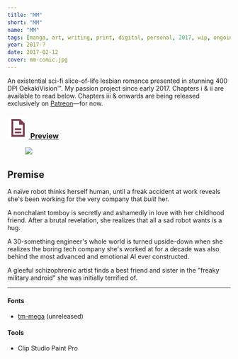 ```yaml
---
title: "MM"
short: "MM"
name: "MM"
tags: [manga, art, writing, print, digital, personal, 2017, wip, ongoing]
year: 2017-?
date: 2017-02-12
cover: mm-comic.jpg
---
```


<!-- #### A clueless android goes to work for the very company that built her. -->

An existential sci-fi slice-of-life lesbian romance presented in stunning 400 DPI OekakiVision™. My passion project since early 2017. Chapters i & ii are available to read below. Chapters iii & onwards are being released exclusively on [Patreon](http://patreon.com/nezita)—for now.

<!-- ### preview -->

<!-- <h3 style="margin-bottom:2em">
  <a style="font-style:normal" href="{{ site.baseurl }}/work/MM/mm-preview">Read chapters i & ii…</a>
</h3> -->

<h3>
  <a target="_blank" href="{{ site.baseurl }}/work/MM/mm-preview" class="clean button"><img src="/assets/symbols/document.svg" class="icon"/> Preview</a>
</h3>

<figure>
  <img src="{{ site.baseurl }}/assets/img/mm5.jpg?v=2">
</figure>

## Premise

A naïve robot thinks herself human, until a freak accident at work reveals she's been working for the very company that _built_ her.

A nonchalant tomboy is secretly and ashamedly in love with her childhood friend. After a brutal revelation, she realizes that all a sad robot wants is a hug.

A 30-something engineer's whole world is turned upside-down when she realizes the boring tech company she's worked at for a decade was also behind the most advanced and emotional AI ever constructed.

A gleeful schizophrenic artist finds a best friend and sister in the "freaky military android" she was initially terrified of.

---

#### Fonts

- [tm-mega](/work/type/#tm-mega) (unreleased)

#### Tools

- Clip Studio Paint Pro
